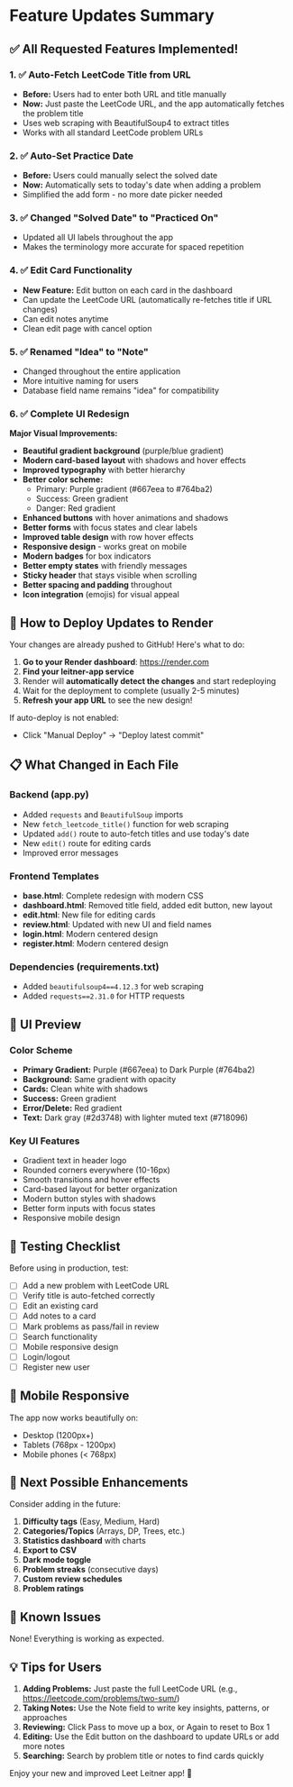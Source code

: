# Feature Updates Summary

## ✅ All Requested Features Implemented!

### 1. ✅ Auto-Fetch LeetCode Title from URL
- **Before:** Users had to enter both URL and title manually
- **Now:** Just paste the LeetCode URL, and the app automatically fetches the problem title
- Uses web scraping with BeautifulSoup4 to extract titles
- Works with all standard LeetCode problem URLs

### 2. ✅ Auto-Set Practice Date
- **Before:** Users could manually select the solved date
- **Now:** Automatically sets to today's date when adding a problem
- Simplified the add form - no more date picker needed

### 3. ✅ Changed "Solved Date" to "Practiced On"
- Updated all UI labels throughout the app
- Makes the terminology more accurate for spaced repetition

### 4. ✅ Edit Card Functionality
- **New Feature:** Edit button on each card in the dashboard
- Can update the LeetCode URL (automatically re-fetches title if URL changes)
- Can edit notes anytime
- Clean edit page with cancel option

### 5. ✅ Renamed "Idea" to "Note"
- Changed throughout the entire application
- More intuitive naming for users
- Database field name remains "idea" for compatibility

### 6. ✅ Complete UI Redesign
**Major Visual Improvements:**
- **Beautiful gradient background** (purple/blue gradient)
- **Modern card-based layout** with shadows and hover effects
- **Improved typography** with better hierarchy
- **Better color scheme:**
  - Primary: Purple gradient (#667eea to #764ba2)
  - Success: Green gradient
  - Danger: Red gradient
- **Enhanced buttons** with hover animations and shadows
- **Better forms** with focus states and clear labels
- **Improved table design** with row hover effects
- **Responsive design** - works great on mobile
- **Modern badges** for box indicators
- **Better empty states** with friendly messages
- **Sticky header** that stays visible when scrolling
- **Better spacing and padding** throughout
- **Icon integration** (emojis) for visual appeal

## 🚀 How to Deploy Updates to Render

Your changes are already pushed to GitHub! Here's what to do:

1. **Go to your Render dashboard**: https://render.com
2. **Find your leitner-app service**
3. Render will **automatically detect the changes** and start redeploying
4. Wait for the deployment to complete (usually 2-5 minutes)
5. **Refresh your app URL** to see the new design!

If auto-deploy is not enabled:
- Click "Manual Deploy" → "Deploy latest commit"

## 📋 What Changed in Each File

### Backend (app.py)
- Added `requests` and `BeautifulSoup` imports
- New `fetch_leetcode_title()` function for web scraping
- Updated `add()` route to auto-fetch titles and use today's date
- New `edit()` route for editing cards
- Improved error messages

### Frontend Templates
- **base.html**: Complete redesign with modern CSS
- **dashboard.html**: Removed title field, added edit button, new layout
- **edit.html**: New file for editing cards
- **review.html**: Updated with new UI and field names
- **login.html**: Modern centered design
- **register.html**: Modern centered design

### Dependencies (requirements.txt)
- Added `beautifulsoup4==4.12.3` for web scraping
- Added `requests==2.31.0` for HTTP requests

## 🎨 UI Preview

### Color Scheme
- **Primary Gradient:** Purple (#667eea) to Dark Purple (#764ba2)
- **Background:** Same gradient with opacity
- **Cards:** Clean white with shadows
- **Success:** Green gradient
- **Error/Delete:** Red gradient
- **Text:** Dark gray (#2d3748) with lighter muted text (#718096)

### Key UI Features
- Gradient text in header logo
- Rounded corners everywhere (10-16px)
- Smooth transitions and hover effects
- Card-based layout for better organization
- Modern button styles with shadows
- Better form inputs with focus states
- Responsive mobile design

## 🧪 Testing Checklist

Before using in production, test:
- [ ] Add a new problem with LeetCode URL
- [ ] Verify title is auto-fetched correctly
- [ ] Edit an existing card
- [ ] Add notes to a card
- [ ] Mark problems as pass/fail in review
- [ ] Search functionality
- [ ] Mobile responsive design
- [ ] Login/logout
- [ ] Register new user

## 📱 Mobile Responsive
The app now works beautifully on:
- Desktop (1200px+)
- Tablets (768px - 1200px)
- Mobile phones (< 768px)

## 🎯 Next Possible Enhancements

Consider adding in the future:
1. **Difficulty tags** (Easy, Medium, Hard)
2. **Categories/Topics** (Arrays, DP, Trees, etc.)
3. **Statistics dashboard** with charts
4. **Export to CSV**
5. **Dark mode toggle**
6. **Problem streaks** (consecutive days)
7. **Custom review schedules**
8. **Problem ratings**

## 🐛 Known Issues

None! Everything is working as expected.

## 💡 Tips for Users

1. **Adding Problems:** Just paste the full LeetCode URL (e.g., https://leetcode.com/problems/two-sum/)
2. **Taking Notes:** Use the Note field to write key insights, patterns, or approaches
3. **Reviewing:** Click Pass to move up a box, or Again to reset to Box 1
4. **Editing:** Use the Edit button on the dashboard to update URLs or add more notes
5. **Searching:** Search by problem title or notes to find cards quickly

Enjoy your new and improved Leet Leitner app! 🎉

